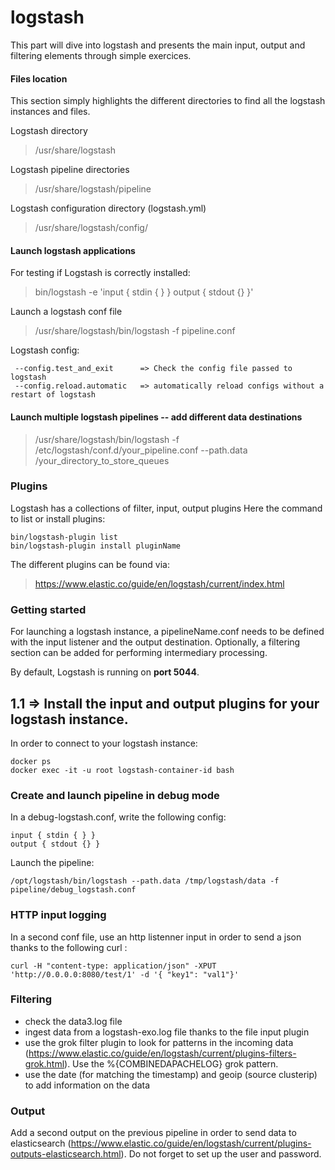 # logstash

This part will dive into logstash and presents the main input, output and filtering elements through simple exercices.

#### Files location

This section simply highlights the different directories to find all the logstash instances and files.

Logstash directory
> /usr/share/logstash

Logstash pipeline directories
> /usr/share/logstash/pipeline

Logstash configuration directory (logstash.yml)
> /usr/share/logstash/config/


#### Launch logstash applications

For testing if Logstash is correctly installed:
> bin/logstash -e 'input { stdin { } } output { stdout {} }'

Launch a logstash conf file
> /usr/share/logstash/bin/logstash -f pipeline.conf

Logstash config:

```
 --config.test_and_exit      => Check the config file passed to logstash
 --config.reload.automatic   => automatically reload configs without a restart of logstash
```

#### Launch multiple logstash pipelines -- add different data destinations

> /usr/share/logstash/bin/logstash -f /etc/logstash/conf.d/your_pipeline.conf --path.data /your_directory_to_store_queues

### Plugins

Logstash has a collections of filter, input, output plugins
Here the command to list or install plugins:
```
bin/logstash-plugin list
bin/logstash-plugin install pluginName
```

The different plugins can be found via:
> https://www.elastic.co/guide/en/logstash/current/index.html

### Getting started
For launching a logstash instance, a pipelineName.conf needs to be defined with the input listener and the output destination. Optionally, a filtering section can be added for performing intermediary processing.

By default, Logstash is running on **port 5044**.

## 1.1 => Install the input and output plugins for your logstash instance.

In order to connect to your logstash instance:
```
docker ps
docker exec -it -u root logstash-container-id bash
```


### Create and launch pipeline in debug mode
In a debug-logstash.conf, write the following config:

```
input { stdin { } }
output { stdout {} }
```

Launch the pipeline:
```
/opt/logstash/bin/logstash --path.data /tmp/logstash/data -f pipeline/debug_logstash.conf
```

### HTTP input logging

In a second conf file, use an http listenner input in order to send a json thanks to the following curl :

```
curl -H "content-type: application/json" -XPUT 'http://0.0.0.0:8080/test/1' -d '{ "key1": "val1"}'
```

### Filtering

- check the data3.log file
- ingest data from a logstash-exo.log file thanks to the file input plugin
- use the grok filter plugin to look for patterns in the incoming data (https://www.elastic.co/guide/en/logstash/current/plugins-filters-grok.html). Use the %{COMBINEDAPACHELOG} grok pattern.
- use the date (for matching the timestamp) and geoip (source clusterip) to add information on the data

### Output

Add a second output on the previous pipeline in order to send data to elasticsearch (https://www.elastic.co/guide/en/logstash/current/plugins-outputs-elasticsearch.html). Do not forget to set up the user and password.
